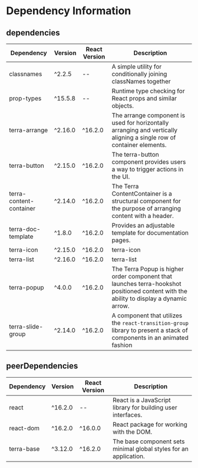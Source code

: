 # Dependency Information

## dependencies
| Dependency | Version | React Version | Description |
|-|-|-|-|
| classnames | ^2.2.5 | -- | A simple utility for conditionally joining classNames together |
| prop-types | ^15.5.8 | -- | Runtime type checking for React props and similar objects. |
| terra-arrange | ^2.16.0 | ^16.2.0 | The arrange component is used for horizontally arranging and vertically aligning a single row of container elements. |
| terra-button | ^2.15.0 | ^16.2.0 | The terra-button component provides users a way to trigger actions in the UI. |
| terra-content-container | ^2.14.0 | ^16.2.0 | The Terra ContentContainer is a structural component for the purpose of arranging content with a header. |
| terra-doc-template | ^1.8.0 | ^16.2.0 | Provides an adjustable template for documentation pages. |
| terra-icon | ^2.15.0 | ^16.2.0 | terra-icon |
| terra-list | ^2.16.0 | ^16.2.0 | terra-list |
| terra-popup | ^4.0.0 | ^16.2.0 | The Terra Popup is higher order component that launches terra-hookshot positioned content with the ability to display a dynamic arrow. |
| terra-slide-group | ^2.14.0 | ^16.2.0 | A component that utilizes the `react-transition-group` library to present a stack of components in an animated fashion |

## peerDependencies
| Dependency | Version | React Version | Description |
|-|-|-|-|
| react | ^16.2.0 | -- | React is a JavaScript library for building user interfaces. |
| react-dom | ^16.2.0 | ^16.0.0 | React package for working with the DOM. |
| terra-base | ^3.12.0 | ^16.2.0 | The base component sets minimal global styles for an application. |
